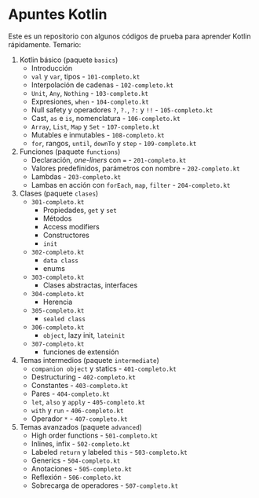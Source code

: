 # Apuntes Kotlin

Este es un repositorio con algunos códigos de prueba para aprender Kotlin rápidamente.
Temario:

1. Kotlin básico (paquete `basics`)
   - Introducción
   - `val` y `var`, tipos - `101-completo.kt`
   - Interpolación de cadenas - `102-completo.kt`
   - `Unit`, `Any`, `Nothing` - `103-completo.kt`
   - Expresiones, `when` - `104-completo.kt`
   - Null safety y operadores `?`, `?.`, `?:` y `!!` - `105-completo.kt`
   - Cast, `as` e `is`, nomenclatura  - `106-completo.kt`
   - `Array`, `List`, `Map` y `Set`  - `107-completo.kt`
   - Mutables e inmutables - `108-completo.kt`
   - `for`, rangos, `until`, `downTo` y `step` - `109-completo.kt`
2. Funciones (paquete `functions`)
   - Declaración, *one-liners* con `=` - `201-completo.kt`
   - Valores predefinidos, parámetros con nombre - `202-completo.kt`
   - Lambdas - `203-completo.kt`
   - Lambas en acción con `forEach`, `map`, `filter` - `204-completo.kt`
3. Clases (paquete `clases`)
    - `301-completo.kt`
       - Propiedades, `get` y `set`
       - Métodos
       - Access modifiers
       - Constructores
       - `init`
    - `302-completo.kt`
       - `data class`
       - enums
    - `303-completo.kt`
       - Clases abstractas, interfaces
    - `304-completo.kt`
       - Herencia
    - `305-completo.kt`
        - `sealed class`
    - `306-completo.kt`
       - `object`, lazy init, `lateinit`
    - `307-completo.kt`
       - funciones de extensión
4. Temas intermedios (paquete `intermediate`)
   - `companion object` y statics - `401-completo.kt`
   - Destructuring - `402-completo.kt`
   - Constantes - `403-completo.kt`
   - Pares - `404-completo.kt`
   - `let`, `also` y `apply` - `405-completo.kt`
   - `with` y `run` - `406-completo.kt`
   - Operador `*` - `407-completo.kt`
5. Temas avanzados (paquete `advanced`)
   - High order functions - `501-completo.kt`
   - Inlines, infix - `502-completo.kt`
   - Labeled `return` y labeled `this` - `503-completo.kt`
   - Generics - `504-completo.kt`
   - Anotaciones - `505-completo.kt`
   - Reflexión - `506-completo.kt`
   - Sobrecarga de operadores - `507-completo.kt`
